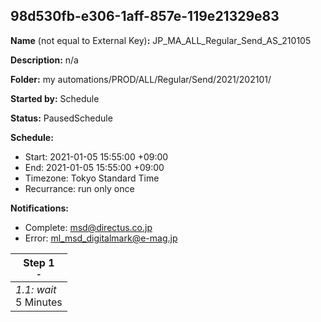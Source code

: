 ## 98d530fb-e306-1aff-857e-119e21329e83

**Name** (not equal to External Key)**:** JP_MA_ALL_Regular_Send_AS_210105

**Description:** n/a

**Folder:** my automations/PROD/ALL/Regular/Send/2021/202101/

**Started by:** Schedule

**Status:** PausedSchedule

**Schedule:**

* Start: 2021-01-05 15:55:00 +09:00
* End: 2021-01-05 15:55:00 +09:00
* Timezone: Tokyo Standard Time
* Recurrance: run only once

**Notifications:**

* Complete: msd@directus.co.jp
* Error: ml_msd_digitalmark@e-mag.jp

| Step 1<br>_<small>-</small>_ |
| --- |
| _1.1: wait_<br>5 Minutes |
